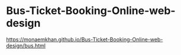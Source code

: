 # Bus-Ticket-Booking-Online-web-design
https://monaemkhan.github.io/Bus-Ticket-Booking-Online-web-design/bus.html
